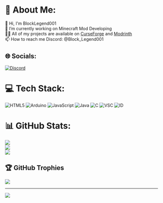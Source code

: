 # 💫 About Me:
👋 Hi, I'm BlockLegend001<br>🔭 I’m currently working on Minecraft Mod Developing<br>👨‍💻 All of my projects are available on <a href="https://www.curseforge.com/members/block_legend001/projects">CurseForge</a> and <a href="https://modrinth.com/user/BlockLegend001">Modrinth</a><br>📫 How to reach me Discord: @Block_Legend001


## 🌐 Socials:
[![Discord](https://img.shields.io/badge/Discord-%237289DA.svg?logo=discord&logoColor=white)](https://discord.gg/jVmUTGFMX5) 

# 💻 Tech Stack:
![HTML5](https://img.shields.io/badge/html5-%23E34F26.svg?style=for-the-badge&logo=html5&logoColor=white) ![Arduino](https://img.shields.io/badge/-Arduino-00979D?style=for-the-badge&logo=Arduino&logoColor=white) ![JavaScript](https://img.shields.io/badge/javascript-%23323330.svg?style=for-the-badge&logo=javascript&logoColor=%23F7DF1E) ![Java](https://img.shields.io/badge/java-%23ED8B00.svg?style=for-the-badge&logo=openjdk&logoColor=white) ![C](https://img.shields.io/badge/c-%2300599C.svg?style=for-the-badge&logo=c&logoColor=white) ![VSC](https://img.shields.io/badge/Visual_Studio-5C2D91?style=for-the-badge&logo=visual%20studio&logoColor=white) ![ID](https://img.shields.io/badge/IntelliJ_IDEA-000000.svg?style=for-the-badge&logo=intellij-idea&logoColor=white)
# 📊 GitHub Stats:
![](https://github-readme-stats.vercel.app/api?username=BlockLegend001&theme=dark&hide_border=false&include_all_commits=true&count_private=true)<br/>
![](https://github-readme-streak-stats.herokuapp.com/?user=BlockLegend001&theme=dark&hide_border=false)<br/>
![](https://github-readme-stats.vercel.app/api/top-langs/?username=BlockLegend001&theme=dark&hide_border=false&include_all_commits=true&count_private=true&layout=compact)

## 🏆 GitHub Trophies
![](https://github-profile-trophy.vercel.app/?username=BlockLegend001&theme=radical&no-frame=false&no-bg=true&margin-w=4)

---
[![](https://visitcount.itsvg.in/api?id=BlockLegend001&icon=0&color=0)](https://visitcount.itsvg.in)

<!-- Proudly created with GPRM ( https://gprm.itsvg.in ) -->

